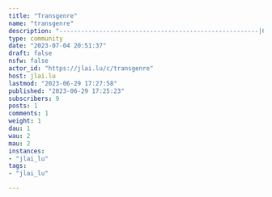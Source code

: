 ```yaml
---
title: "Transgenre" 
name: "transgenre"
description: "-------------------------------------------------------|Communauté francophone sur les sujets transgenres et intersexes.|-------------------------------------------------------*Ouvert à toute personne avec une question, une information ou un sujet de discussion pertinent.*---# [Règles](http://www.reddit.com/r/transgenre/wiki/regles)- Tout les contenus doivent être en français.- Toute discussion et contenu doit être pertinent à la transidentité ou l'intersexuation.- Pas de discrimination, invalidation, généralisation ou embrigadement.- Pas de contenus pornographique.- Les solicitations pour obtenir des informations personnelles, les invitations aux discussions privée ou toute autre avance, séduction, racolage, etc. sont interdits. Ceci n'est pas un forum de rencontre.- L'autopromotion est tolérée: pas plus d'une par semaine pour un nouveau contenu, pas plus d'une par mois pour le même. Les demandes de financements sont interdits.- La pratique de l'automédication (DIY) est tolérée, même si découragée. Préférez le soutien de médecins compétents. La vente ou la publicité de médicaments non conformes est strictement interdite, [selon des critères inspirés de la loi Française](https://www.reddit.com/r/transgenre/wiki/legal/diy).- Les copié-collés d'article sont tolérés sauf [exceptions](https://www.reddit.com/r/transgenre/wiki/edit/exceptions_copies_medias).*Avant de proposer une idée, il faut se poser ces question. Est-ce vrai ? Est-ce nécessaire ? Est-ce aimable ?*---Je ne peux malheureusement tout lire, **merci de rapporter les agissements interdits** pour que je puisse réagir.---- **English users**: This is a French-speaking subreddit about transgender and intersex. **Only French posts and contents are allowed.** Bilingual posts are allowed for clarity (English + French version).[Deepl.com](https://www.deepl.com/translator) translator is recommended. ---# Liens utiles :# [Lemmy France](france@lemmy.world)# [r/transgenre](https://www.reddit.com/r/transgenre)Sous-reddit humouristique : [r/oeuf_dlvv](https://www.reddit.com/r/oeuf_dlvv/)Sous-reddit parodique : [/r/transgenrebranlerond](https://www.reddit.com/r/transgenrebranlerond/)**Wiki** : [Annuaires des sites](http://www.reddit.com/r/transgenre/wiki/websites)|[subreddits](https://www.reddit.com/r/transgenre/wiki/subs)|[Glossaire](http://www.reddit.com/r/transgenre/wiki/glossaire)---***[Où trouver un médecin](https://wikitrans.co/2020/08/20/endocrinologues-psy-generalistes-safes-pour-un-personne-trans/)***- [BDDTrans](https://bddtrans.fr/accueil/): Annuaire collaboratif des professionnels connaissant la transidentité.- [Carte collaborative des praticiens trans-friendly](https://www.reddit.com/r/transgenre/comments/10ilgy7/carte_collaborative_de_praticiennes_transfriendly/) par l'Association Fransgenre.---- [Wiki Trans](https://wikitrans.co/) : Toutes les ressources pour les personnes trans en questionnement ou en transition, leurs proches et leurs alliés.- [Association Nationale Transgenre](https://ant-france.eu/)- [Base de ressources de Fransgenre](https://ressources.fransgenre.fr/) par /u/teri0s.- [SOFECT/FPATH](https://www.reddit.com/r/transgenre/wiki/sofect): Société savante proposant le protocole de soin dit officiel.- [Obtenir une ALD](http://syndromedebenjamin.free.fr/medical/securitesociale/obtenir_ald_ts2010.htm): Affectation Longue Durée, pour obtenir le remboursement des frais médicaux à vie.- [Administrans](https://administrans.agate.blue/#/cec) : générateur de demande administrative- [Guide de changement de l'état civil complet - 2021](https://drive.google.com/drive/folders/1TZIb0BxKpiZVBxmDi_BZ0VLMVE4kUeqA)- [Guide : Le changement d'état civil avec la loi Justice du XXIè siècle](https://www.acthe.fr/fiches-pratiques/209-guide-le-changement-d-etat-civil-avec-la-loi-justice-du-xxie-siecle.html)- [Circulaire 17/02/2017 changement de prénom](http://www.adheos.org/fichierUploader/Circulaire_17_fevrier_2017_changement_prenom_officier_etat_civil.pdf)- [Produits pour les personnes trans par Jirenss](https://www.reddit.com/r/transgenre/comments/z5j6zp/produits_%C3%A0_destination_des_personnes_trans_lieux/)- [Signaler un comportement ou un contenu illicite](https://www.internet-signalement.gouv.fr/PortailWeb/planets/Accueil!input.action)# [Serveurs Discord](https://www.reddit.com/r/transgenre/wiki/discord) :- [Fransgenre](https://discord.gg/UuVdasg)- [Trans'Я'Us](https://discord.gg/9Jc5uht)- [Transgenre Community [Fr]](https://discord.gg/kKWs63X)- [Parole Trans Reims](https://discord.gg/2T8PG75)- [Transféminismes FR](https://discord.gg/9YFzaMq)- [Chirurgie Trans](https://discord.gg/9KHuqQ42r2)- ~~[Support Trans](https://discord.gg/w37ngjF)~~ (serveur passé en privé)- [Vocalis_T](https://discord.gg/V53rH3vtwg)---Si vous avez des informations pour le wiki ou des conseils, critiques ou idées pour améliorer ce subreddit, n'hésitez pas a mp u/frenchtgirl."
type: community
date: "2023-07-04 20:51:37"
draft: false
nsfw: false
actor_id: "https://jlai.lu/c/transgenre"
host: jlai.lu
lastmod: "2023-06-29 17:27:58"
published: "2023-06-29 17:25:23"
subscribers: 9
posts: 1
comments: 1
weight: 1
dau: 1
wau: 2
mau: 2
instances:
- "jlai_lu"
tags: 
- "jlai_lu"

---
```

